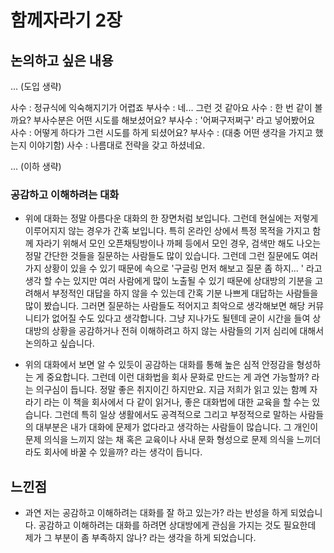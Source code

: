 # 함께자라기 2장

## 논의하고 싶은 내용 

... (도입 생략)

사수    : 정규식에 익숙해지기가 어렵죠
부사수 : 네... 그런 것 같아요
사수    : 한 번 같이 볼까요? 부사수분은 어떤 시도를 해보셨어요?
부사수 : '어쩌구저쩌구' 라고 넣어봤어요
사수    : 어떻게 하다가 그런 시도를 하게 되셨어요?
부사수 : (대충 어떤 생각을 가지고 했는지 이야기함)
사수    : 나름대로 전략을 갖고 하셨네요.

... (이하 생략)

### 공감하고 이해하려는 대화

- 위에 대화는 정말 아름다운 대화의 한 장면처럼 보입니다. 그런데 현실에는 저렇게 이루어지지 않는 경우가 간혹 보입니다.
특히 온라인 상에서 특정 목적을 가지고 함께 자라기 위해서 모인 오픈채팅방이나 까페 등에서 모인 경우, 검색만 해도 나오는 정말 간단한 것들을 질문하는 사람들도 많이 있습니다. 
그런데 그런 질문에도 여러가지 상황이 있을 수 있기 때문에 속으로 '구글링 먼저 해보고 질문 좀 하지... ' 라고 생각 할 수는 있지만 
여러 사람에게 많이 노출될 수 있기 때문에 상대방의 기분을 고려해서 부정적인 대답을 하지 않을 수 있는데 간혹 기분 나쁘게 대답하는 사람들을 많이 봤습니다. 
그러면 질문하는 사람들도 적어지고 최악으로 생각해보면 해당 커뮤니티가 없어질 수도 있다고 생각합니다. 
그냥 지나가도 될텐데 굳이 시간을 들여 상대방의 상황을 공감하거나 전혀 이해하려고 하지 않는 사람들의 기저 심리에 대해서 논의하고 싶습니다. 


- 위의 대화에서 보면 알 수 있듯이 공감하는 대화를 통해 높은 심적 안정감을 형성하는 게 중요합니다. 그런데 이런 대화법을 회사 문화로 만드는 게 과연 가능할까? 라는 의구심이 듭니다. 
정말 좋은 취지이긴 하지만요. 지금 저희가 읽고 있는 함꼐 자라기 라는 이 책을 회사에서 다 같이 읽거나, 좋은 대화법에 대한 교육을 할 수는 있습니다. 
그런데 특히 일상 생활에서도 공격적으로 그리고 부정적으로 말하는 사람들의 대부분은 내가 대화에 문제가 없다라고 생각하는 사람들이 많습니다.
그 개인이 문제 의식을 느끼지 않는 채 혹은 교육이나 사내 문화 형성으로 문제 의식을 느끼더라도 회사에 바꿀 수 있을까? 라는 생각이 듭니다.

## 느낀점
- 과연 저는 공감하고 이해하려는 대화를 잘 하고 있는가? 라는 반성을 하게 되었습니다. 공감하고 이해하려는 대화를 하려면 상대방에게 관심을 가지는 것도 필요한데 제가 그 부분이 좀 부족하지 않나? 라는 생각을 하게 되었습니다. 
